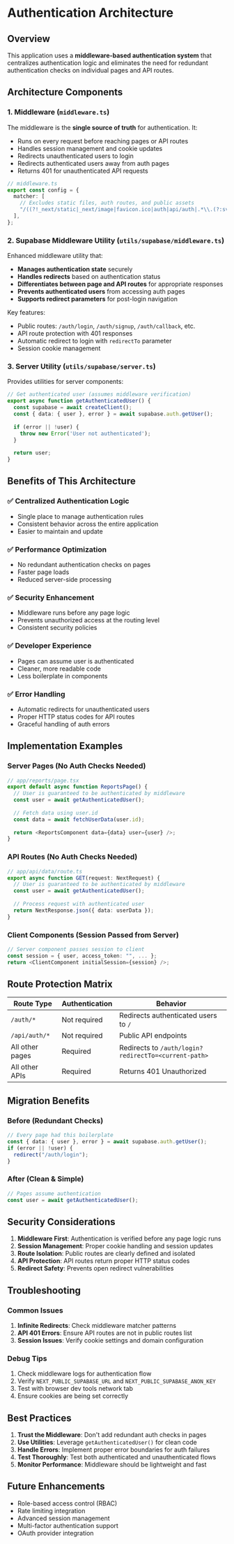  # Authentication Architecture

## Overview

This application uses a **middleware-based authentication system** that centralizes authentication logic and eliminates the need for redundant authentication checks on individual pages and API routes.

## Architecture Components

### 1. Middleware (`middleware.ts`)

The middleware is the **single source of truth** for authentication. It:

- Runs on every request before reaching pages or API routes
- Handles session management and cookie updates
- Redirects unauthenticated users to login
- Redirects authenticated users away from auth pages
- Returns 401 for unauthenticated API requests

```typescript
// middleware.ts
export const config = {
  matcher: [
    // Excludes static files, auth routes, and public assets
    "/((?!_next/static|_next/image|favicon.ico|auth|api/auth|.*\\.(?:svg|png|jpg|jpeg|gif|webp)$).*)",
  ],
};
```

### 2. Supabase Middleware Utility (`utils/supabase/middleware.ts`)

Enhanced middleware utility that:

- **Manages authentication state** securely
- **Handles redirects** based on authentication status
- **Differentiates between page and API routes** for appropriate responses
- **Prevents authenticated users** from accessing auth pages
- **Supports redirect parameters** for post-login navigation

Key features:
- Public routes: `/auth/login`, `/auth/signup`, `/auth/callback`, etc.
- API route protection with 401 responses
- Automatic redirect to login with `redirectTo` parameter
- Session cookie management

### 3. Server Utility (`utils/supabase/server.ts`)

Provides utilities for server components:

```typescript
// Get authenticated user (assumes middleware verification)
export async function getAuthenticatedUser() {
  const supabase = await createClient();
  const { data: { user }, error } = await supabase.auth.getUser();
  
  if (error || !user) {
    throw new Error('User not authenticated');
  }
  
  return user;
}
```

## Benefits of This Architecture

### ✅ **Centralized Authentication Logic**
- Single place to manage authentication rules
- Consistent behavior across the entire application
- Easier to maintain and update

### ✅ **Performance Optimization**
- No redundant authentication checks on pages
- Faster page loads
- Reduced server-side processing

### ✅ **Security Enhancement**
- Middleware runs before any page logic
- Prevents unauthorized access at the routing level
- Consistent security policies

### ✅ **Developer Experience**
- Pages can assume user is authenticated
- Cleaner, more readable code
- Less boilerplate in components

### ✅ **Error Handling**
- Automatic redirects for unauthenticated users
- Proper HTTP status codes for API routes
- Graceful handling of auth errors

## Implementation Examples

### Server Pages (No Auth Checks Needed)

```typescript
// app/reports/page.tsx
export default async function ReportsPage() {
  // User is guaranteed to be authenticated by middleware
  const user = await getAuthenticatedUser();
  
  // Fetch data using user.id
  const data = await fetchUserData(user.id);
  
  return <ReportsComponent data={data} user={user} />;
}
```

### API Routes (No Auth Checks Needed)

```typescript
// app/api/data/route.ts
export async function GET(request: NextRequest) {
  // User is guaranteed to be authenticated by middleware
  const user = await getAuthenticatedUser();
  
  // Process request with authenticated user
  return NextResponse.json({ data: userData });
}
```

### Client Components (Session Passed from Server)

```typescript
// Server component passes session to client
const session = { user, access_token: "", ... };
return <ClientComponent initialSession={session} />;
```

## Route Protection Matrix

| Route Type | Authentication | Behavior |
|------------|---------------|----------|
| `/auth/*` | Not required | Redirects authenticated users to `/` |
| `/api/auth/*` | Not required | Public API endpoints |
| All other pages | Required | Redirects to `/auth/login?redirectTo=<current-path>` |
| All other APIs | Required | Returns 401 Unauthorized |

## Migration Benefits

### Before (Redundant Checks)
```typescript
// Every page had this boilerplate
const { data: { user }, error } = await supabase.auth.getUser();
if (error || !user) {
  redirect("/auth/login");
}
```

### After (Clean & Simple)
```typescript
// Pages assume authentication
const user = await getAuthenticatedUser();
```

## Security Considerations

1. **Middleware First**: Authentication is verified before any page logic runs
2. **Session Management**: Proper cookie handling and session updates
3. **Route Isolation**: Public routes are clearly defined and isolated
4. **API Protection**: API routes return proper HTTP status codes
5. **Redirect Safety**: Prevents open redirect vulnerabilities

## Troubleshooting

### Common Issues

1. **Infinite Redirects**: Check middleware matcher patterns
2. **API 401 Errors**: Ensure API routes are not in public routes list
3. **Session Issues**: Verify cookie settings and domain configuration

### Debug Tips

1. Check middleware logs for authentication flow
2. Verify `NEXT_PUBLIC_SUPABASE_URL` and `NEXT_PUBLIC_SUPABASE_ANON_KEY`
3. Test with browser dev tools network tab
4. Ensure cookies are being set correctly

## Best Practices

1. **Trust the Middleware**: Don't add redundant auth checks in pages
2. **Use Utilities**: Leverage `getAuthenticatedUser()` for clean code
3. **Handle Errors**: Implement proper error boundaries for auth failures
4. **Test Thoroughly**: Test both authenticated and unauthenticated flows
5. **Monitor Performance**: Middleware should be lightweight and fast

## Future Enhancements

- Role-based access control (RBAC)
- Rate limiting integration
- Advanced session management
- Multi-factor authentication support
- OAuth provider integration